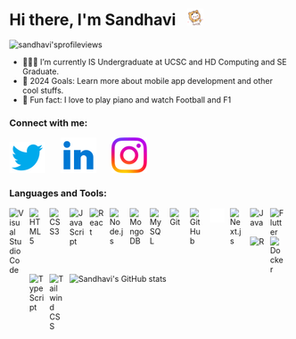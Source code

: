# Hi there, I'm Sandhavi &nbsp; ![Wave Emoji](img/06_bubududuspinorange-ezgif.com-resize%20(3).gif)

<p align="left"> <img src="https://komarev.com/ghpvc/?username=sandhavi&label=Profile%20Views&color=blueviolet&style=plastic" alt="sandhavi'sprofileviews" /> </p>

- 👩🏽‍💻 I’m currently IS Undergraduate at UCSC and HD Computing and SE Graduate.
- 🥅 2024 Goals: Learn more about mobile app development and other cool stuffs.
- 🚀 Fun fact: I love to play piano and watch Football and F1
  

### Connect with me:


[![website](./img/twitter-dark.svg)](https://x.com/sandhavi3?s=08)
&nbsp;&nbsp;
&nbsp;&nbsp;
[![website](./img/linkedin-dark.svg)](www.linkedin.com/in/sandhavi)
&nbsp;&nbsp;
&nbsp;&nbsp;
[![website](./img/instagram-dark.svg)](https://www.instagram.com/sundav?igsh=bWV3c2xibnZjbjhn)


### Languages and Tools:

[<img align="left" alt="Visual Studio Code" width="26px" src="https://cdn.jsdelivr.net/gh/devicons/devicon/icons/vscode/vscode-original.svg" style="padding-right:10px;" />][webdevplaylist]
[<img align="left" alt="HTML5" width="26px" src="https://cdn.jsdelivr.net/gh/devicons/devicon/icons/html5/html5-original.svg" style="padding-right:10px;" />][webdevplaylist]
[<img align="left" alt="CSS3" width="26px" src="https://cdn.jsdelivr.net/gh/devicons/devicon/icons/css3/css3-original.svg" style="padding-right:10px;" />][cssplaylist]
[<img align="left" alt="JavaScript" width="26px" src="https://cdn.jsdelivr.net/gh/devicons/devicon/icons/javascript/javascript-original.svg" style="padding-right:10px;" />][jsplaylist]
[<img align="left" alt="React" width="26px" src="https://cdn.jsdelivr.net/gh/devicons/devicon/icons/react/react-original.svg" style="padding-right:10px;" />][reactplaylist]
<!-- [<img align="left" alt="GraphQL" width="26px" src="https://cdn.jsdelivr.net/gh/devicons/devicon/icons/graphql/graphql-plain.svg" style="padding-right:10px;" />][webdevplaylist] -->
[<img align="left" alt="Node.js" width="26px" src="https://cdn.jsdelivr.net/gh/devicons/devicon/icons/nodejs/nodejs-original.svg" style="padding-right:10px;" />][webdevplaylist]
[<img align="left" alt="MongoDB" width="26px" src="https://cdn.jsdelivr.net/gh/devicons/devicon/icons/mongodb/mongodb-original.svg" style="padding-right:10px;" />][webdevplaylist]
[<img align="left" alt="MySQL" width="26px" src="https://cdn.jsdelivr.net/gh/devicons/devicon/icons/mysql/mysql-original.svg" style="padding-right:10px;" />][webdevplaylist]
[<img align="left" alt="Git" width="26px" src="https://cdn.jsdelivr.net/gh/devicons/devicon/icons/git/git-original.svg" style="padding-right:10px;" />][webdevplaylist]
[<img align="left" alt="GitHub" width="26px" src="https://user-images.githubusercontent.com/3369400/139447912-e0f43f33-6d9f-45f8-be46-2df5bbc91289.png" style="padding-right:10px;" />]((www.linkedin.com/in/sandhavi))
[<img align="left" alt="Terminal" width="26px" src="./img/terminal-dark.svg"  style="padding-right:10px;" />](www.linkedin.com/in/sandhavi)
[<img align="left" alt="Next.js" width="26px" src="https://cdn.jsdelivr.net/gh/devicons/devicon/icons/nextjs/nextjs-original.svg"  style="padding-right:10px;" />][webdevplaylist]
[<img align="left" alt="Java" width="26px" src="https://cdn.jsdelivr.net/gh/devicons/devicon/icons/java/java-original.svg"  style="padding-right:10px;" />][webdevplaylist]
[<img align="left" alt="Flutter" width="26px" src="https://cdn.jsdelivr.net/gh/devicons/devicon/icons/flutter/flutter-original.svg"  style="padding-right:10px;" />][webdevplaylist]
[<img align="left" alt="R" width="26px" src="https://cdn.jsdelivr.net/gh/devicons/devicon/icons/r/r-original.svg"  style="padding-right:10px;" />][webdevplaylist]
[<img align="left" alt="Docker" width="26px" src="https://cdn.jsdelivr.net/gh/devicons/devicon/icons/docker/docker-original.svg"  style="padding-right:10px;" />][webdevplaylist]
[<img align="left" alt="TypeScript" width="26px" src="https://cdn.jsdelivr.net/gh/devicons/devicon/icons/typescript/typescript-original.svg"  style="padding-right:10px;" />][webdevplaylist]
[<img align="left" alt="Tailwind CSS" width="26px" src="https://cdn.jsdelivr.net/gh/devicons/devicon/icons/tailwindcss/tailwindcss-original.svg"  style="padding-right:10px;" />][webdevplaylist]

<br />
<br />
<br />


![Sandhavi's GitHub stats](https://github-readme-stats.vercel.app/api?username=sandhavi&show_icons=true&theme=transparent)


[twitter]: https://twitter.com/sandhavi
[instagram]: https://instagram.com/sunthev
[linkedin]: www.linkedin.com/in/sandhavi
[webdevplaylist]:www.linkedin.com/in/sandhavi
[jsplaylist]:www.linkedin.com/in/sandhavi
[cssplaylist]: www.linkedin.com/in/sandhavi
[reactplaylist]: www.linkedin.com/in/sandhavi